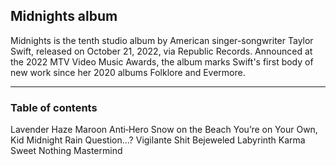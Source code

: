 ## Midnights album

Midnights is the tenth studio album by American singer-songwriter Taylor Swift, released on October 21, 2022, via Republic Records. Announced at the 2022 MTV Video Music Awards, the album marks Swift's first body of new work since her 2020 albums Folklore and Evermore.

---

### Table of contents

Lavender Haze
Maroon
Anti‐Hero
Snow on the Beach
You’re on Your Own, Kid
Midnight Rain
Question…?
Vigilante Shit
Bejeweled
Labyrinth
Karma
Sweet Nothing
Mastermind